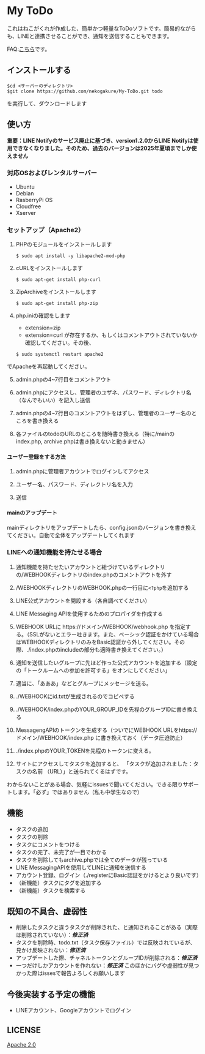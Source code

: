 # My ToDo
これはねこがくれが作成した、簡単かつ軽量なToDoソフトです。簡易的ながらも、LINEと連携させることができ、通知を送信することもできます。

FAQ:[こちら](https://github.com/nekogakure/My-ToDo/blob/main/src/FAQ.md)です。

## インストールする
```
$cd <サーバーのディレクトリ>
$git clone https://github.com/nekogakure/My-ToDo.git todo
```
を実行して、ダウンロードします

## 使い方
**重要：LINE Notifyのサービス廃止に基づき、version1.2.0からLINE Notifyは使用できなくなりました。そのため、過去のバージョンは2025年夏頃までしか使えません**

### 対応OSおよびレンタルサーバー
- Ubuntu
- Debian
- RasberryPi OS
- Cloudfree
- Xserver

### セットアップ（Apache2）
1. PHPのモジュールをインストールします
   ```
   $ sudo apt install -y libapache2-mod-php
   ```
2. cURLをインストールします
   ```
   $ sudo apt-get install php-curl
   ```

3. ZipArchiveをインストールします
   ```
   $ sudo apt-get install php-zip
   ```

4. php.iniの確認をします
      - extension=zip
      - extension=curl
が存在するか、もしくはコメントアウトされていないか確認してください。その後、
   ```
   $ sudo systemctl restart apache2
   ```
でApacheを再起動してください。

5. admin.phpの4~7行目をコメントアウト

6. admin.phpにアクセスし、管理者のユザネ、パスワード、ディレクトリ名（なんでもいい）を記入し送信

7. admin.phpの4~7行目のコメントアウトをはずし、管理者のユーザー名のところを書き換える

8. 各ファイルのtodoのURLのところを随時書き換える（特に/mainのindex.php, archive.phpは書き換えないと動きません）

#### ユーザー登録をする方法
1. admin.phpに管理者アカウントでログインしてアクセス

2. ユーザー名、パスワード、ディレクトリ名を入力

3. 送信

#### mainのアップデート
mainディレクトリをアップデートしたら、config.jsonのバージョンを書き換えてください。自動で全体をアップデートしてくれます

### LINEへの通知機能を持たせる場合
1. 通知機能を持たせたいアカウントと紐づけているディレクトリの/WEBHOOKディレクトリのindex.phpのコメントアウトを外す

2. /WEBHOOKディレクトリのWEBHOOK.phpの一行目に`<?php`を追加する

3. LINE公式アカウントを開設する（各自調べてください）

4. LINE Messaging APIを使用するためのプロパイダを作成する

5. WEBHOOK URLに https://ドメイン/WEBHOOK/webhook.php を指定する。（SSLがないとエラー吐きます。また、ベーシック認証をかけている場合はWEBHOOKディレクトリのみをBasic認証から外してください。その際、./index.phpのincludeの部分も適時書き換えてください。）

6. 通知を送信したいグループに先ほど作った公式アカウントを追加する（設定の「トークルームへの参加を許可する」をオンにしてください」

7. 適当に、「あああ」などとグループにメッセージを送る。

8. ./WEBHOOKにid.txtが生成されるのでコピペする
    
9. ./WEBHOOK/index.phpのYOUR_GROUP_IDを先程のグループIDに書き換える
    
10. MessagengAPIのトークンを生成する（ついでにWEBHOOK URLをhttps://ドメイン/WEBHOOK/index.php に書き換えておく（データ圧迫防止）

11. ./index.phpのYOUR_TOKENを先程のトークンに変える。
    
12. サイトにアクセスしてタスクを追加すると、 「タスクが追加されました：タスクの名前 （URL）」と送られてくるはずです。

わからないことがある場合、気軽にissuesで聞いてください。できる限りサポートします。「必ず」ではありません（私も中学生なので）

## 機能
- タスクの追加
- タスクの削除
- タスクにコメントをつける
- タスクの完了、未完了が一目でわかる
- タスクを削除してもarchive.phpでは全てのデータが残っている
- LINE MessagingAPIを使用してLINEに通知を送信する
- アカウント登録、ログイン（./registerにBasic認証をかけるとより良いです）
- （新機能）タスクにタグを追加する
- （新機能）タスクを検索する

## 既知の不具合、虚弱性
- 削除したタスクと違うタスクが削除された、と通知されることがある（実際は削除されていない）：***修正済***
- タスクを削除時、todo.txt（タスク保存ファイル）では反映されているが、見かけ反映されない：***修正済***
- アップデートした際、チャネルトークンとグループIDが削除される：***修正済***
- 一つだけしかアカウントを作れない：***修正済***
このほかにバグや虚弱性が見つかった際はissesで報告よろしくお願いします

## 今後実装する予定の機能
- LINEアカウント、Googleアカウントでログイン

## LICENSE
[Apache 2.0](https://github.com/nekogakure/My-ToDo/blob/main/LICENSE)
